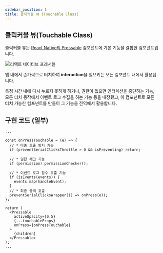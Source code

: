 ```yaml
---
sidebar_position: 1
title: 클릭커블 뷰 (Touchable Class)
---
```


## 클릭커블 뷰(Touchable Class)

클릭커블 뷰는 [React Native의 Pressable](https://reactnative.dev/docs/pressable) 컴포넌트에 기본 기능을 결합한 컴포넌트입니다.

![리액트 네이티브 프레서블](https://d33wubrfki0l68.cloudfront.net/436d715612d6a5ab228b9fd41f33f799f0c3e6d3/40bdd/docs/assets/d_pressable_pressing.svg)

앱 내에서 손가락으로 터치하여 **interaction**을 일으키는 모든 컴포넌트 내에서 활용됩니다.

특정 시간 내에 다시 누르지 못하게 하거나, 권한이 없으면 인터렉션을 중단하는 기능, 모든 터치 동작에서 이벤트 로그 수집을 하는 기능 등을 내장했고, 이 컴포넌트로 모든 터치 가능한 컴포넌트를 만들어 그 기능을 전역에서 활용합니다.

## 구현 코드 (일부)

```tsx
...

const onPressTouchable = (e) => {
  // * 다중 호출 방지 기능
  if (preventSerialClicksThrottle > 0 && isPreventing) return;

  // * 권한 체크 기능
  if (permission) permissionChecker();

  // * 이벤트 로그 함수 호출 기능
  if (isEvents(events)) {
    events.map(handleEvent);
  }
  // * 최종 콜백 호출
  preventSerialClicksWrapper(() => onPress(e));
};

return (
  <Pressable
    activeOpacity={0.5}
    {...touchableProps}
    onPress={onPressTouchable}
  >
    {children}
  </Pressable>
);
...
```
